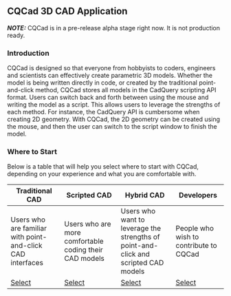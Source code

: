 ## CQCad 3D CAD Application

***NOTE:*** CQCad is in a pre-release alpha stage right now. It is not production ready.

### Introduction
CQCad is designed so that everyone from hobbyists to coders, engineers and scientists can effectively create parametric 3D models. Whether the model is being written directly in code, or created by the traditional point-and-click method, CQCad stores all models in the CadQuery scripting API format. Users can switch back and forth between using the mouse and writing the model as a script. This allows users to leverage the strengths of each method. For instance, the CadQuery API is cumbersome when creating 2D geometry. With CQCad, the 2D geometry can be created using the mouse, and then the user can switch to the script window to finish the model.

### Where to Start
Below is a table that will help you select where to start with CQCad, depending on your experience and what you are comfortable with.

| Traditional CAD                                            | Scripted CAD                                      | Hybrid CAD                                                                          | Developers                             |
|------------------------------------------------------------|---------------------------------------------------|-------------------------------------------------------------------------------------|----------------------------------------|
| Users who are familiar with point-and-click CAD interfaces | Users who are more comfortable coding their CAD models | Users who want to leverage the strengths of point-and-click and scripted CAD models | People who wish to contribute to CQCad |
| [Select]() | [Select]() | [Select]() | [Select]() |
